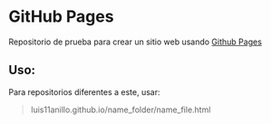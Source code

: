 # GitHub Pages 

Repositorio de prueba para crear un sitio web usando [Github Pages](https://pages.github.com/)

## Uso: 

Para repositorios diferentes a este, usar: 
> luis11anillo.github.io/name_folder/name_file.html
